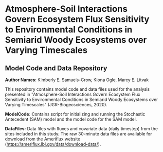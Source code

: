 # Atmosphere-Soil Interactions Govern Ecosystem Flux Sensitivity to Environmental Conditions in Semiarid Woody Ecosystems over Varying Timescales 

## Model Code and Data Repository

**Author Names:** Kimberly E. Samuels-Crow, Kiona Ogle, Marcy E. Litvak

This repository contains model code and data files used for the analysis presented in "Atmosphere-Soil Interactions Govern Ecosystem Flux Sensitivity to Environmental Conditions in Semiarid Woody Ecosystems over Varying Timescales" (JGR-Biogeosciences, 2020).

**ModelCode:** 
Contains script for initializing and running the Stochastic Antecedent (SAM) model and the model code for the SAM model.

**DataFiles:**
Data files with fluxes and covariate data (daily timestep) from the sites included in this study. The raw 30-minute data files are available for download from the Ameriflux website (https://ameriflux.lbl.gov/data/download-data/).
